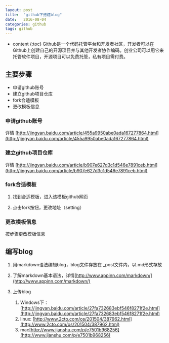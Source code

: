 ```yaml
---
layout: post
title:  "github下搭建blog"
date:   2016-08-04
categories: github
tags: github
---
```


* content
{:toc}
    Github是一个代码托管平台和开发者社区，开发者可以在Github上创建自己的开源项目并与其他开发者协作编码。创业公司可以用它来托管软件项目，开源项目可以免费托管，私有项目需付费。

## 主要步骤
* 申请github账号
* 建立github项目仓库
* fork合适模板
* 更改模板信息

### 申请github账号

详情 [http://jingyan.baidu.com/article/455a9950abe0ada167277864.html](http://jingyan.baidu.com/article/455a9950abe0ada167277864.html)

### 建立github项目仓库

详情 [http://jingyan.baidu.com/article/b907e627d3c1d546e7891ceb.html](http://jingyan.baidu.com/article/b907e627d3c1d546e7891ceb.html)

### fork合适模板

1. 找到合适模板，进入该模板github网页

2. 点击fork按钮，更改地址（setting）

### 更改模板信息

按步骤更改模板信息

## 编写blog

1. 用markdown语法编辑blog，blog文件存放在 _post文件内，以.md形式存放
2. 了解markdown基本语法，详情[http://www.appinn.com/markdown/](http://www.appinn.com/markdown/)
3. 上传blog

    1. Windows下：[http://jingyan.baidu.com/article/27fa732683ebf546f8271f2e.html](http://jingyan.baidu.com/article/27fa732683ebf546f8271f2e.html)
    2. linux: [http://www.2cto.com/os/201504/387962.html](http://www.2cto.com/os/201504/387962.html)
    3. mac[http://www.jianshu.com/p/e7501b968256](http://www.jianshu.com/p/e7501b968256)
    
    
